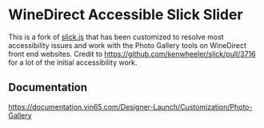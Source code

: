 # WineDirect Accessible Slick Slider

This is a fork of [slick.js](https://kenwheeler.github.io/slick/) that has been customized to resolve most accessibility issues and work with the Photo Gallery tools on WineDirect front end websites. Credit to https://github.com/kenwheeler/slick/pull/3716 for a lot of the initial accessibility work.

## Documentation
https://documentation.vin65.com/Designer-Launch/Customization/Photo-Gallery


